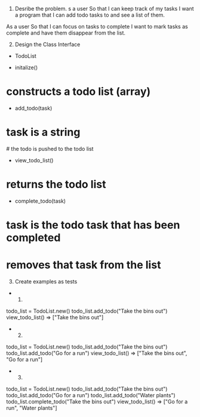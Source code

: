1. Desribe the problem.
s a user
So that I can keep track of my tasks
I want a program that I can add todo tasks to and see a list of them.

As a user
So that I can focus on tasks to complete
I want to mark tasks as complete and have them disappear from the list.


2. Design the Class Interface
* TodoList

* initalize()
# constructs a todo list (array)

* add_todo(task)
# task is a string
# the todo is pushed to the todo list

* view_todo_list()
# returns the todo list

* complete_todo(task)
# task is the todo task that has been completed
# removes that task from the list


3. Create examples as tests
* 1.
todo_list = TodoList.new()
todo_list.add_todo("Take the bins out")
view_todo_list() => ["Take the bins out"]

* 2.
todo_list = TodoList.new()
todo_list.add_todo("Take the bins out")
todo_list.add_todo("Go for a run")
view_todo_list() => ["Take the bins out", "Go for a run"]

* 3.
todo_list = TodoList.new()
todo_list.add_todo("Take the bins out")
todo_list.add_todo("Go for a run")
todo_list.add_todo("Water plants")
todo_list.complete_todo("Take the bins out")
view_todo_list() => ["Go for a run", "Water plants"]